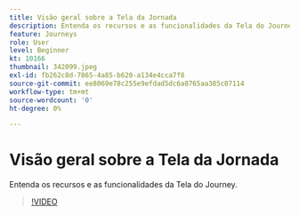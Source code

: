 ```yaml
---
title: Visão geral sobre a Tela da Jornada
description: Entenda os recursos e as funcionalidades da Tela do Journey.
feature: Journeys
role: User
level: Beginner
kt: 10166
thumbnail: 342099.jpeg
exl-id: fb262c8d-7865-4a85-b620-a134e4cca7f8
source-git-commit: ee8069e78c255e9efdad5dc6a8765aa385c07114
workflow-type: tm+mt
source-wordcount: '0'
ht-degree: 0%

---
```


# Visão geral sobre a Tela da Jornada

Entenda os recursos e as funcionalidades da Tela do Journey.

>[!VIDEO](https://video.tv.adobe.com/v/342099?quality=12&learn=on)
